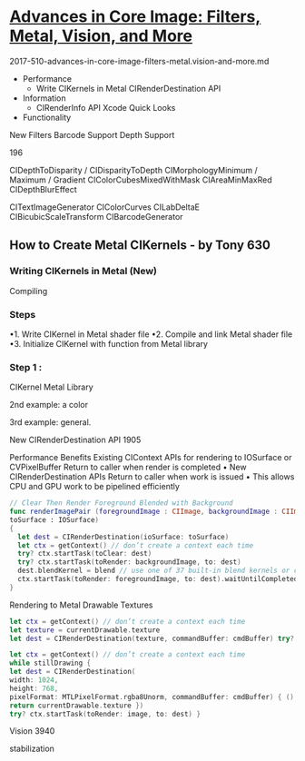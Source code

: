 # [Advances in Core Image: Filters, Metal, Vision, and More](https://developer.apple.com/videos/play/wwdc2017/510/)


2017-510-advances-in-core-image-filters-metal.vision-and-more.md


* Performance
  * Write CIKernels in Metal CIRenderDestination API
* Information
  * CIRenderInfo API Xcode Quick Looks
* Functionality


New Filters Barcode Support Depth Support

196

CIDepthToDisparity / CIDisparityToDepth CIMorphologyMinimum / Maximum / Gradient CIColorCubesMixedWithMask CIAreaMinMaxRed
CIDepthBlurEffect

CITextImageGenerator CIColorCurves CILabDeltaE CIBicubicScaleTransform CIBarcodeGenerator



## How to Create Metal CIKernels - by Tony 630



### Writing CIKernels in Metal (New)

Compiling

### Steps

•1. Write CIKernel in Metal shader file
•2. Compile and link Metal shader file
•3. Initialize CIKernel with function from Metal library

### Step 1 :

CIKernel Metal Library

2nd example: a color

3rd example: general.


New CIRenderDestination API 1905

Performance Benefits
Existing CIContext APIs for rendering to IOSurface or CVPixelBuffer
Return to caller when render is completed
•
New CIRenderDestination APIs
Return to caller when work is issued
•
This allows CPU and GPU work to be pipelined efficiently


```swift
// Clear Then Render Foreground Blended with Background
func renderImagePair (foregroundImage : CIImage, backgroundImage : CIImage, blend : CIBlendKernel = CIBlendKernel.sourceOver
toSurface : IOSurface)
{
  let dest = CIRenderDestination(ioSurface: toSurface)
  let ctx = getContext() // don’t create a context each time
  try? ctx.startTask(toClear: dest)
  try? ctx.startTask(toRender: backgroundImage, to: dest)
  dest.blendKernel = blend // use one of 37 built-in blend kernels or create your own try?
  ctx.startTask(toRender: foregroundImage, to: dest).waitUntilCompleted()
}
```


Rendering to Metal Drawable Textures

```swift
let ctx = getContext() // don’t create a context each time
let texture = currentDrawable.texture
let dest = CIRenderDestination(texture, commandBuffer: cmdBuffer) try? ctx.startTask(toRender: image, to: dest)
```


```swift
let ctx = getContext() // don’t create a context each time
while stillDrawing {
let dest = CIRenderDestination(
width: 1024,
height: 768,
pixelFormat: MTLPixelFormat.rgba8Unorm, commandBuffer: cmdBuffer) { () -> MTLTexture in
return currentDrawable.texture })
try? ctx.startTask(toRender: image, to: dest) }
```




Vision 3940


stabilization
